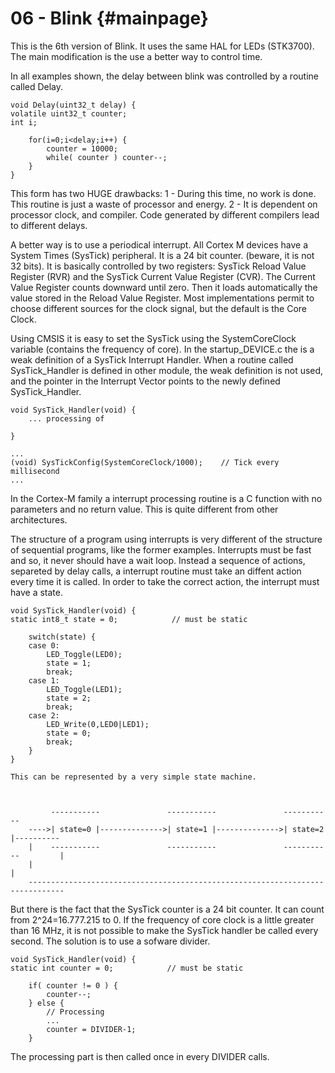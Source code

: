 
06 - Blink {#mainpage}
==========

This is the 6th version of Blink. It uses the same HAL for LEDs (STK3700).
The main modification is the use a better way to control time.

In all examples shown, the delay between blink was controlled by a routine called Delay.
    
    void Delay(uint32_t delay) {
    volatile uint32_t counter;
    int i;
    
        for(i=0;i<delay;i++) {
            counter = 10000;
            while( counter ) counter--;
        }
    }
    
This form has two HUGE drawbacks:
1 - During this time, no work is done. This routine is just a waste of processor and energy.
2 - It is dependent on processor clock, and compiler. Code generated by different compilers lead to different delays.


A better way is to use a periodical interrupt. All Cortex M devices have a System Times (SysTick) peripheral.
It is a 24 bit counter. (beware, it is not 32 bits). It is basically controlled by two registers: SysTick Reload Value Register (RVR) and the SysTick Current Value Register (CVR). The Current Value Register counts downward until zero. Then it loads automatically the value stored in the Reload Value Register. Most implementations permit to choose different sources for 
the clock signal, but the default is the Core Clock.

Using CMSIS it is easy to set the SysTick using the SystemCoreClock variable (contains the frequency of core). In the startup_DEVICE.c the is a weak definition of a SysTick Interrupt Handler. When a routine called SysTick_Handler is defined in other module, the weak definition is not used, and the pointer in the Interrupt Vector points to the newly defined SysTick_Handler.
    
    void SysTick_Handler(void) {
        ... processing of 
    
    }

    ...
    (void) SysTickConfig(SystemCoreClock/1000);    // Tick every millisecond
    ...
   

In the Cortex-M family a interrupt processing routine is a C function with no parameters and no return value. This is quite different from other architectures.

The structure of a program using interrupts is very different of the structure of sequential programs, like the former examples. Interrupts must be fast and so, it never should have a wait loop. Instead a sequence of actions, separeted by delay calls, a interrupt routine must take an diffent action every time it is called. In order to take the correct action, the interrupt must have a state. 


    void SysTick_Handler(void) {
    static int8_t state = 0;            // must be static
    
        switch(state) {
        case 0: 
            LED_Toggle(LED0);
            state = 1;
            break;
        case 1:
            LED_Toggle(LED1);
            state = 2;
            break;
        case 2:
            LED_Write(0,LED0|LED1);
            state = 0;
            break;
        }
    }
    
    This can be represented by a very simple state machine.
    
    
    
             -----------               -----------               -----------
        ---->| state=0 |-------------->| state=1 |-------------->| state=2 |----------
        |    -----------               -----------               -----------         |
        |                                                                            |
        ------------------------------------------------------------------------------
    
But there is the fact that the SysTick counter is a 24 bit counter. It can count from 2^24=16.777.215 to 0. If the frequency of core clock is a little greater than 16 MHz, it is not possible to make the SysTick handler be called every second. The solution is to use a sofware divider.


    void SysTick_Handler(void) {
    static int counter = 0;            // must be static
    
        if( counter != 0 ) {
            counter--;
        } else {
            // Processing
            ...
            counter = DIVIDER-1;
        }


The processing part is then called once in every DIVIDER calls.



















